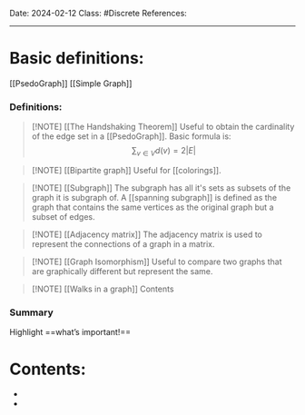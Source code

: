 Date: 2024-02-12
Class: #Discrete 
References: 

---

# Basic definitions: 
[[PsedoGraph]]
[[Simple Graph]]
### Definitions: 

> [!NOTE] [[The Handshaking Theorem]]
> Useful to obtain the cardinality of the edge set in a [[PsedoGraph]]. Basic formula is: 
$$
> \sum_{v\in V}d (v) = 2|E|
$$

> [!NOTE] [[Bipartite graph]]
> Useful for [[colorings]]. 


> [!NOTE] [[Subgraph]]
The subgraph has all it's sets as subsets of the graph it is subgraph of. A [[spanning subgraph]] is defined as the graph that contains the same vertices as the original graph but a subset of edges.

> [!NOTE] [[Adjacency matrix]]
> The adjacency matrix is used to represent the connections of a graph in a matrix. 

> [!NOTE] [[Graph Isomorphism]]
> Useful to compare two graphs that are graphically different but represent the same. 


> [!NOTE] [[Walks in a graph]]
> Contents


### Summary
Highlight ==what’s important!==

# Contents: 
+ 
+ 